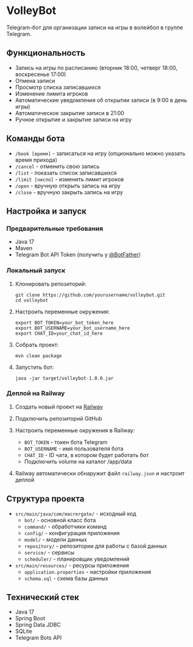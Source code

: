 # VolleyBot

Telegram-бот для организации записи на игры в волейбол в группе Telegram.

## Функциональность

- Запись на игры по расписанию (вторник 18:00, четверг 18:00, воскресенье 17:00)
- Отмена записи
- Просмотр списка записавшихся
- Изменение лимита игроков
- Автоматические уведомления об открытии записи (в 9:00 в день игры)
- Автоматическое закрытие записи в 21:00
- Ручное открытие и закрытие записи на игру

## Команды бота

- `/book [время]` - записаться на игру (опционально можно указать время прихода)
- `/cancel` - отменить свою запись
- `/list` - показать список записавшихся
- `/limit [число]` - изменить лимит игроков
- `/open` - вручную открыть запись на игру
- `/close` - вручную закрыть запись на игру

## Настройка и запуск

### Предварительные требования

- Java 17
- Maven
- Telegram Bot API Token (получить у [@BotFather](https://t.me/BotFather))

### Локальный запуск

1. Клонировать репозиторий:
   ```
   git clone https://github.com/yourusername/volleybot.git
   cd volleybot
   ```

2. Настроить переменные окружения:
   ```
   export BOT_TOKEN=your_bot_token_here
   export BOT_USERNAME=your_bot_username_here
   export CHAT_ID=your_chat_id_here
   ```

3. Собрать проект:
   ```
   mvn clean package
   ```

4. Запустить бот:
   ```
   java -jar target/volleybot-1.0.0.jar
   ```

### Деплой на Railway

1. Создать новый проект на [Railway](https://railway.app/)

2. Подключить репозиторий GitHub

3. Настроить переменные окружения в Railway:
   - `BOT_TOKEN` - токен бота Telegram
   - `BOT_USERNAME` - имя пользователя бота
   - `CHAT_ID` - ID чата, в котором будет работать бот
   - Подключить volume на каталог /app/data

4. Railway автоматически обнаружит файл `railway.json` и настроит деплой

## Структура проекта

- `src/main/java/com/macrergate/` - исходный код
  - `bot/` - основной класс бота
  - `command/` - обработчики команд
  - `config/` - конфигурация приложения
  - `model/` - модели данных
  - `repository/` - репозитории для работы с базой данных
  - `service/` - сервисы
  - `scheduler/` - планировщик уведомлений
- `src/main/resources/` - ресурсы приложения
  - `application.properties` - настройки приложения
  - `schema.sql` - схема базы данных

## Технический стек

- Java 17
- Spring Boot
- Spring Data JDBC
- SQLite
- Telegram Bots API
